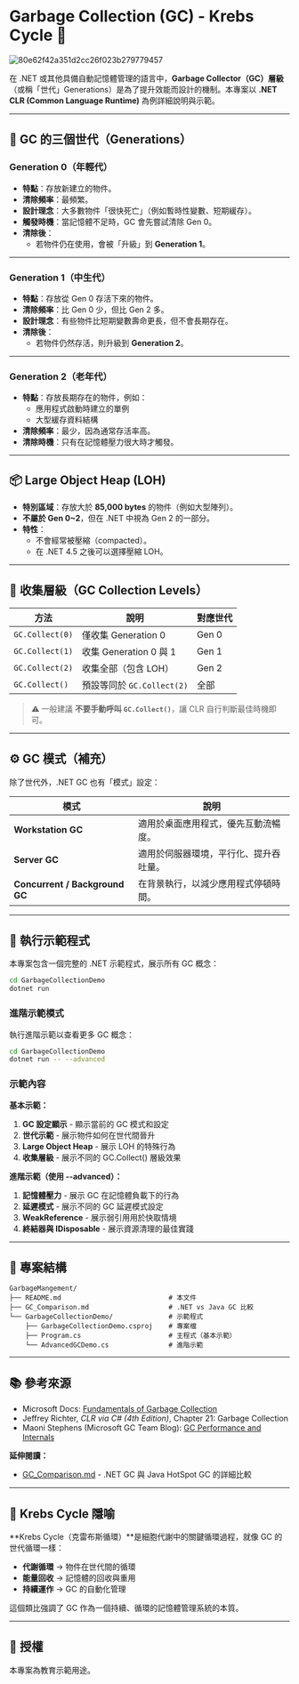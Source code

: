 # Garbage Collection (GC) - Krebs Cycle 🔄

![80e62f42a351d2cc26f023b279779457](https://github.com/user-attachments/assets/b66bf2e1-b1ad-4abd-b1f0-014762f257b4)

在 .NET 或其他具備自動記憶體管理的語言中，**Garbage Collector（GC）層級**（或稱「世代」Generations）是為了提升效能而設計的機制。本專案以 **.NET CLR (Common Language Runtime)** 為例詳細說明與示範。

---

## 🧠 GC 的三個世代（Generations）

### **Generation 0（年輕代）**

* **特點**：存放新建立的物件。
* **清除頻率**：最頻繁。
* **設計理念**：大多數物件「很快死亡」（例如暫時性變數、短期緩存）。
* **觸發時機**：當記憶體不足時，GC 會先嘗試清除 Gen 0。
* **清除後**：
  * 若物件仍在使用，會被「升級」到 **Generation 1**。

---

### **Generation 1（中生代）**

* **特點**：存放從 Gen 0 存活下來的物件。
* **清除頻率**：比 Gen 0 少，但比 Gen 2 多。
* **設計理念**：有些物件比短期變數壽命更長，但不會長期存在。
* **清除後**：
  * 若物件仍然存活，則升級到 **Generation 2**。

---

### **Generation 2（老年代）**

* **特點**：存放長期存在的物件，例如：
  * 應用程式啟動時建立的單例
  * 大型緩存資料結構
* **清除頻率**：最少，因為通常存活率高。
* **清除時機**：只有在記憶體壓力很大時才觸發。

---

## 📦 Large Object Heap (LOH)

* **特別區域**：存放大於 **85,000 bytes** 的物件（例如大型陣列）。
* **不屬於 Gen 0~2**，但在 .NET 中視為 Gen 2 的一部分。
* **特性**：
  * 不會經常被壓縮（compacted）。
  * 在 .NET 4.5 之後可以選擇壓縮 LOH。

---

## 🔁 收集層級（GC Collection Levels）

| 方法              | 說明                    | 對應世代  |
| --------------- | --------------------- | ----- |
| `GC.Collect(0)` | 僅收集 Generation 0      | Gen 0 |
| `GC.Collect(1)` | 收集 Generation 0 與 1   | Gen 1 |
| `GC.Collect(2)` | 收集全部（包含 LOH）          | Gen 2 |
| `GC.Collect()`  | 預設等同於 `GC.Collect(2)` | 全部    |

> ⚠️ 一般建議 **不要手動呼叫 `GC.Collect()`**，讓 CLR 自行判斷最佳時機即可。

---

## ⚙️ GC 模式（補充）

除了世代外，.NET GC 也有「模式」設定：

| 模式                             | 說明                  |
| ------------------------------ | ------------------- |
| **Workstation GC**             | 適用於桌面應用程式，優先互動流暢度。  |
| **Server GC**                  | 適用於伺服器環境，平行化、提升吞吐量。 |
| **Concurrent / Background GC** | 在背景執行，以減少應用程式停頓時間。  |

---

## 🚀 執行示範程式

本專案包含一個完整的 .NET 示範程式，展示所有 GC 概念：

```bash
cd GarbageCollectionDemo
dotnet run
```

### 進階示範模式

執行進階示範以查看更多 GC 概念：

```bash
cd GarbageCollectionDemo
dotnet run -- --advanced
```

### 示範內容

**基本示範：**
1. **GC 設定顯示** - 顯示當前的 GC 模式和設定
2. **世代示範** - 展示物件如何在世代間晉升
3. **Large Object Heap** - 展示 LOH 的特殊行為
4. **收集層級** - 展示不同的 GC.Collect() 層級效果

**進階示範（使用 --advanced）：**
1. **記憶體壓力** - 展示 GC 在記憶體負載下的行為
2. **延遲模式** - 展示不同的 GC 延遲模式設定
3. **WeakReference** - 展示弱引用用於快取情境
4. **終結器與 IDisposable** - 展示資源清理的最佳實踐

---

## 📁 專案結構

```
GarbageMangement/
├── README.md                           # 本文件
├── GC_Comparison.md                    # .NET vs Java GC 比較
└── GarbageCollectionDemo/              # 示範程式
    ├── GarbageCollectionDemo.csproj    # 專案檔
    ├── Program.cs                      # 主程式（基本示範）
    └── AdvancedGCDemo.cs               # 進階示範
```

---

## 📚 參考來源

* Microsoft Docs: [Fundamentals of Garbage Collection](https://learn.microsoft.com/en-us/dotnet/standard/garbage-collection/fundamentals)
* Jeffrey Richter, *CLR via C# (4th Edition)*, Chapter 21: Garbage Collection
* Maoni Stephens (Microsoft GC Team Blog): [GC Performance and Internals](https://devblogs.microsoft.com/dotnet/tag/gc/)

**延伸閱讀：**
* [GC_Comparison.md](GC_Comparison.md) - .NET GC 與 Java HotSpot GC 的詳細比較

---

## 🔬 Krebs Cycle 隱喻

**Krebs Cycle（克雷布斯循環）**是細胞代謝中的關鍵循環過程，就像 GC 的世代循環一樣：

* **代謝循環** → 物件在世代間的循環
* **能量回收** → 記憶體的回收與重用
* **持續運作** → GC 的自動化管理

這個類比強調了 GC 作為一個持續、循環的記憶體管理系統的本質。

---

## 📄 授權

本專案為教育示範用途。
